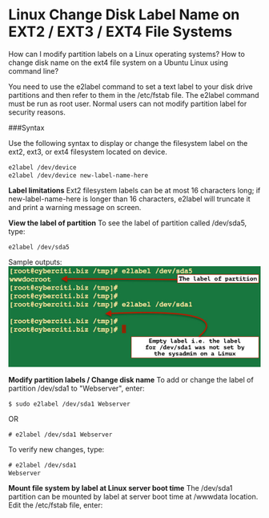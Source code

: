# Linux Change Disk Label Name on EXT2 / EXT3 / EXT4 File Systems

How can I modify partition labels on a Linux operating systems? How to change disk name on the ext4 file system on a Ubuntu Linux using command line?

You need to use the e2label command to set a text label to your disk drive partitions and then refer to them in the /etc/fstab file. The e2label command must be run as root user. Normal users can not modify partition label for security reasons.

###Syntax

Use the following syntax to display or change the filesystem label on the ext2, ext3, or ext4 filesystem located on device.

```
e2label /dev/device
e2label /dev/device new-label-name-here
```
 
**Label limitations**
Ext2 filesystem labels can be at most 16 characters long; if new-label-name-here is longer than 16 characters, e2label will truncate it and print a warning message on screen.

**View the label of partition**
To see the label of partition called /dev/sda5, type:

```
e2label /dev/sda5
```

Sample outputs:
![](view-the-label-on-linux-command.jpg)

**Modify partition labels / Change disk name**
To add or change the label of partition /dev/sda1 to "Webserver", enter:
```
$ sudo e2label /dev/sda1 Webserver
```

OR
```
# e2label /dev/sda1 Webserver
```

To verify new changes, type:
```
# e2label /dev/sda1 
Webserver
```

**Mount file system by label at Linux server boot time**
The /dev/sda1 partition can be mounted by label at server boot time at /wwwdata location. Edit the /etc/fstab file, enter: